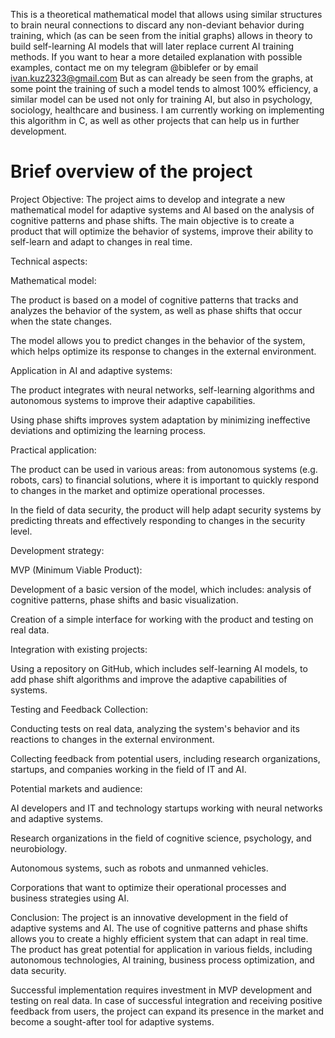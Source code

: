 This is a theoretical mathematical model that allows using similar structures to brain neural connections to discard any non-deviant behavior during training, which (as can be seen from the initial graphs) allows in theory to build self-learning AI models that will later replace current AI training methods. If you want to hear a more detailed explanation with possible examples, contact me on my telegram @biblefer or by email ivan.kuz2323@gmail.com
But as can already be seen from the graphs, at some point the training of such a model tends to almost 100% efficiency, a similar model can be used not only for training AI, but also in psychology, sociology, healthcare and business.
I am currently working on implementing this algorithm in C, as well as other projects that can help us in further development.



# Brief overview of the project

Project Objective:
The project aims to develop and integrate a new mathematical model for adaptive systems and AI based on the analysis of cognitive patterns and phase shifts. The main objective is to create a product that will optimize the behavior of systems, improve their ability to self-learn and adapt to changes in real time.

Technical aspects:

Mathematical model:

The product is based on a model of cognitive patterns that tracks and analyzes the behavior of the system, as well as phase shifts that occur when the state changes.

The model allows you to predict changes in the behavior of the system, which helps optimize its response to changes in the external environment.

Application in AI and adaptive systems:

The product integrates with neural networks, self-learning algorithms and autonomous systems to improve their adaptive capabilities.

Using phase shifts improves system adaptation by minimizing ineffective deviations and optimizing the learning process.

Practical application:

The product can be used in various areas: from autonomous systems (e.g. robots, cars) to financial solutions, where it is important to quickly respond to changes in the market and optimize operational processes.

In the field of data security, the product will help adapt security systems by predicting threats and effectively responding to changes in the security level.

Development strategy:

MVP (Minimum Viable Product):

Development of a basic version of the model, which includes: analysis of cognitive patterns, phase shifts and basic visualization.

Creation of a simple interface for working with the product and testing on real data.

Integration with existing projects:

Using a repository on GitHub, which includes self-learning AI models, to add phase shift algorithms and improve the adaptive capabilities of systems.

Testing and Feedback Collection:

Conducting tests on real data, analyzing the system's behavior and its reactions to changes in the external environment.

Collecting feedback from potential users, including research organizations, startups, and companies working in the field of IT and AI.

Potential markets and audience:

AI developers and IT and technology startups working with neural networks and adaptive systems.

Research organizations in the field of cognitive science, psychology, and neurobiology.

Autonomous systems, such as robots and unmanned vehicles.

Corporations that want to optimize their operational processes and business strategies using AI.

Conclusion:
The project is an innovative development in the field of adaptive systems and AI. The use of cognitive patterns and phase shifts allows you to create a highly efficient system that can adapt in real time. The product has great potential for application in various fields, including autonomous technologies, AI training, business process optimization, and data security.

Successful implementation requires investment in MVP development and testing on real data. In case of successful integration and receiving positive feedback from users, the project can expand its presence in the market and become a sought-after tool for adaptive systems.
